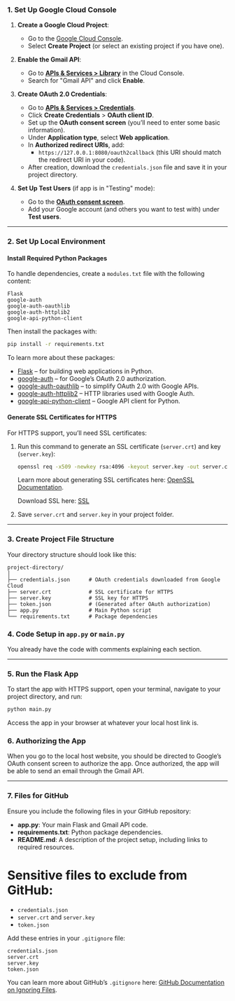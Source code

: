 ### 1. **Set Up Google Cloud Console**

1. **Create a Google Cloud Project**:
   - Go to the [Google Cloud Console](https://console.cloud.google.com/).
   - Select **Create Project** (or select an existing project if you have one).

2. **Enable the Gmail API**:
   - Go to **[APIs & Services > Library](https://console.cloud.google.com/apis/library)** in the Cloud Console.
   - Search for "Gmail API" and click **Enable**.

3. **Create OAuth 2.0 Credentials**:
   - Go to **[APIs & Services > Credentials](https://console.cloud.google.com/apis/credentials)**.
   - Click **Create Credentials** > **OAuth client ID**.
   - Set up the **OAuth consent screen** (you’ll need to enter some basic information).
   - Under **Application type**, select **Web application**.
   - In **Authorized redirect URIs**, add:
     - `https://127.0.0.1:8080/oauth2callback` (this URI should match the redirect URI in your code).
   - After creation, download the `credentials.json` file and save it in your project directory.

4. **Set Up Test Users** (if app is in "Testing" mode):
   - Go to the **[OAuth consent screen](https://console.cloud.google.com/apis/credentials/consent)**.
   - Add your Google account (and others you want to test with) under **Test users**.

---

### 2. **Set Up Local Environment**

#### Install Required Python Packages

To handle dependencies, create a `modules.txt` file with the following content:

```plaintext
Flask
google-auth
google-auth-oauthlib
google-auth-httplib2
google-api-python-client
```

Then install the packages with:

```bash
pip install -r requirements.txt
```

To learn more about these packages:
   - [Flask](https://flask.palletsprojects.com/) – for building web applications in Python.
   - [google-auth](https://google-auth.readthedocs.io/) – for Google’s OAuth 2.0 authorization.
   - [google-auth-oauthlib](https://google-auth-oauthlib.readthedocs.io/) – to simplify OAuth 2.0 with Google APIs.
   - [google-auth-httplib2](https://google-auth.readthedocs.io/en/stable/httplib2.html) – HTTP libraries used with Google Auth.
   - [google-api-python-client](https://developers.google.com/api-client-library/python) – Google API client for Python.

#### Generate SSL Certificates for HTTPS

For HTTPS support, you’ll need SSL certificates:

1. Run this command to generate an SSL certificate (`server.crt`) and key (`server.key`):

   ```bash
   openssl req -x509 -newkey rsa:4096 -keyout server.key -out server.crt -days 365 -nodes
   ```

   Learn more about generating SSL certificates here: [OpenSSL Documentation](https://www.openssl.org/docs/).

   Download SSL here: [SSL](https://slproweb.com/products/Win32OpenSSL.html)

2. Save `server.crt` and `server.key` in your project folder.

---

### 3. **Create Project File Structure**

Your directory structure should look like this:

```plaintext
project-directory/
│
├── credentials.json      # OAuth credentials downloaded from Google Cloud
├── server.crt            # SSL certificate for HTTPS
├── server.key            # SSL key for HTTPS
├── token.json            # (Generated after OAuth authorization)
├── app.py                # Main Python script
└── requirements.txt      # Package dependencies
```

### 4. **Code Setup in `app.py` or `main.py`**

You already have the code with comments explaining each section.

---

### 5. **Run the Flask App**

To start the app with HTTPS support, open your terminal, navigate to your project directory, and run:

```bash
python main.py
```

Access the app in your browser at whatever your local host link is.

### 6. **Authorizing the App**

When you go to the local host website, you should be directed to Google’s OAuth consent screen to authorize the app. Once authorized, the app will be able to send an email through the Gmail API.

---

### 7. **Files for GitHub**

Ensure you include the following files in your GitHub repository:

- **app.py**: Your main Flask and Gmail API code.
- **requirements.txt**: Python package dependencies.
- **README.md**: A description of the project setup, including links to required resources.

# Sensitive files to exclude from GitHub:

- `credentials.json`
- `server.crt` and `server.key`
- `token.json`

Add these entries in your `.gitignore` file:

```plaintext
credentials.json
server.crt
server.key
token.json
```

You can learn more about GitHub’s `.gitignore` here: [GitHub Documentation on Ignoring Files](https://docs.github.com/en/get-started/getting-started-with-git/ignoring-files).

